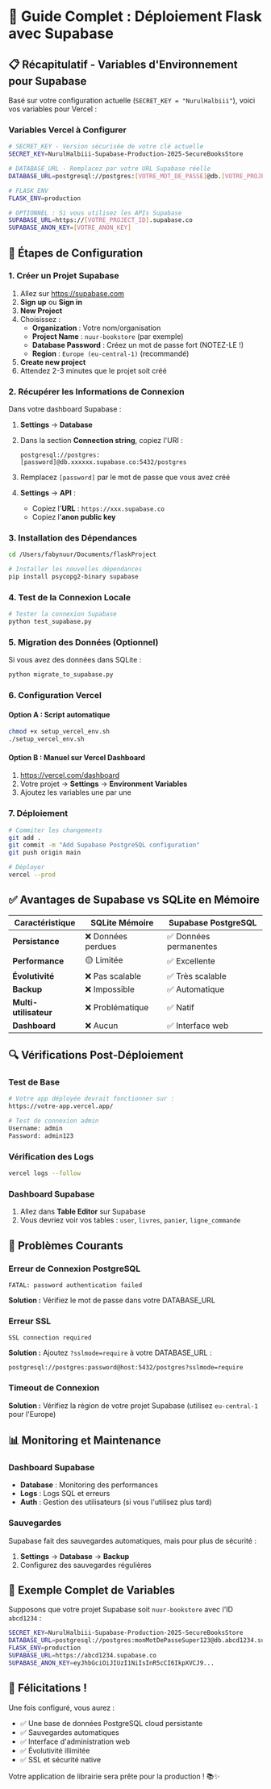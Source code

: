 # 🚀 Guide Complet : Déploiement Flask avec Supabase

## 📋 Récapitulatif - Variables d'Environnement pour Supabase

Basé sur votre configuration actuelle (`SECRET_KEY = "NurulHalbiii"`), voici vos variables pour Vercel :

### Variables Vercel à Configurer

```bash
# SECRET_KEY - Version sécurisée de votre clé actuelle
SECRET_KEY=NurulHalbiii-Supabase-Production-2025-SecureBooksStore

# DATABASE_URL - Remplacez par votre URL Supabase réelle
DATABASE_URL=postgresql://postgres:[VOTRE_MOT_DE_PASSE]@db.[VOTRE_PROJECT_ID].supabase.co:5432/postgres

# FLASK_ENV
FLASK_ENV=production

# OPTIONNEL : Si vous utilisez les APIs Supabase
SUPABASE_URL=https://[VOTRE_PROJECT_ID].supabase.co
SUPABASE_ANON_KEY=[VOTRE_ANON_KEY]
```

## 🔧 Étapes de Configuration

### 1. Créer un Projet Supabase

1. Allez sur https://supabase.com
2. **Sign up** ou **Sign in**
3. **New Project**
4. Choisissez :
   - **Organization** : Votre nom/organisation
   - **Project Name** : `nuur-bookstore` (par exemple)
   - **Database Password** : Créez un mot de passe fort (NOTEZ-LE !)
   - **Region** : `Europe (eu-central-1)` (recommandé)
5. **Create new project**
6. Attendez 2-3 minutes que le projet soit créé

### 2. Récupérer les Informations de Connexion

Dans votre dashboard Supabase :

1. **Settings** → **Database**
2. Dans la section **Connection string**, copiez l'URI :

   ```
   postgresql://postgres:[password]@db.xxxxxx.supabase.co:5432/postgres
   ```
3. Remplacez `[password]` par le mot de passe que vous avez créé
4. **Settings** → **API** :

   - Copiez l'**URL** : `https://xxx.supabase.co`
   - Copiez l'**anon public key**

### 3. Installation des Dépendances

```bash
cd /Users/fabynuur/Documents/flaskProject

# Installer les nouvelles dépendances
pip install psycopg2-binary supabase
```

### 4. Test de la Connexion Locale

```bash
# Tester la connexion Supabase
python test_supabase.py
```

### 5. Migration des Données (Optionnel)

Si vous avez des données dans SQLite :

```bash
python migrate_to_supabase.py
```

### 6. Configuration Vercel

#### Option A : Script automatique

```bash
chmod +x setup_vercel_env.sh
./setup_vercel_env.sh
```

#### Option B : Manuel sur Vercel Dashboard

1. https://vercel.com/dashboard
2. Votre projet → **Settings** → **Environment Variables**
3. Ajoutez les variables une par une

### 7. Déploiement

```bash
# Commiter les changements
git add .
git commit -m "Add Supabase PostgreSQL configuration"
git push origin main

# Déployer
vercel --prod
```

## ✅ Avantages de Supabase vs SQLite en Mémoire

| Caractéristique            | SQLite Mémoire     | Supabase PostgreSQL     |
| --------------------------- | ------------------- | ----------------------- |
| **Persistance**       | ❌ Données perdues | ✅ Données permanentes |
| **Performance**       | 🟡 Limitée         | ✅ Excellente           |
| **Évolutivité**     | ❌ Pas scalable     | ✅ Très scalable       |
| **Backup**            | ❌ Impossible       | ✅ Automatique          |
| **Multi-utilisateur** | ❌ Problématique   | ✅ Natif                |
| **Dashboard**         | ❌ Aucun            | ✅ Interface web        |

## 🔍 Vérifications Post-Déploiement

### Test de Base

```bash
# Votre app déployée devrait fonctionner sur :
https://votre-app.vercel.app/

# Test de connexion admin
Username: admin
Password: admin123
```

### Vérification des Logs

```bash
vercel logs --follow
```

### Dashboard Supabase

1. Allez dans **Table Editor** sur Supabase
2. Vous devriez voir vos tables : `user`, `livres`, `panier`, `ligne_commande`

## 🚨 Problèmes Courants

### Erreur de Connexion PostgreSQL

```
FATAL: password authentication failed
```

**Solution :** Vérifiez le mot de passe dans votre DATABASE_URL

### Erreur SSL

```
SSL connection required
```

**Solution :** Ajoutez `?sslmode=require` à votre DATABASE_URL :

```
postgresql://postgres:password@host:5432/postgres?sslmode=require
```

### Timeout de Connexion

**Solution :** Vérifiez la région de votre projet Supabase (utilisez `eu-central-1` pour l'Europe)

## 📊 Monitoring et Maintenance

### Dashboard Supabase

- **Database** : Monitoring des performances
- **Logs** : Logs SQL et erreurs
- **Auth** : Gestion des utilisateurs (si vous l'utilisez plus tard)

### Sauvegardes

Supabase fait des sauvegardes automatiques, mais pour plus de sécurité :

1. **Settings** → **Database** → **Backup**
2. Configurez des sauvegardes régulières

## 🎯 Exemple Complet de Variables

Supposons que votre projet Supabase soit `nuur-bookstore` avec l'ID `abcd1234` :

```bash
SECRET_KEY=NurulHalbiii-Supabase-Production-2025-SecureBooksStore
DATABASE_URL=postgresql://postgres:monMotDePasseSuper123@db.abcd1234.supabase.co:5432/postgres
FLASK_ENV=production
SUPABASE_URL=https://abcd1234.supabase.co
SUPABASE_ANON_KEY=eyJhbGciOiJIUzI1NiIsInR5cCI6IkpXVCJ9...
```

## 🚀 Félicitations !

Une fois configuré, vous aurez :

- ✅ Une base de données PostgreSQL cloud persistante
- ✅ Sauvegardes automatiques
- ✅ Interface d'administration web
- ✅ Évolutivité illimitée
- ✅ SSL et sécurité native

Votre application de librairie sera prête pour la production ! 📚✨
